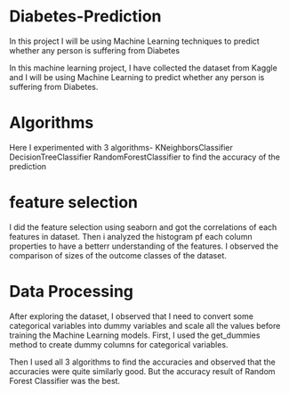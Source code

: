 # Diabetes-Prediction
In this project I will be using Machine Learning techniques to predict whether any person is suffering from Diabetes

In this machine learning project, I have collected the dataset from Kaggle  and I will be using Machine Learning to predict whether any person is suffering from Diabetes.


# Algorithms

Here I experimented with 3 algorithms-
KNeighborsClassifier
DecisionTreeClassifier
RandomForestClassifier
to find the accuracy of the prediction



# feature selection

I did the feature selection using seaborn and got the correlations of each features in dataset.
Then i analyzed the histogram pf each column properties to have a betterr understanding of the features.
I observed the comparison of sizes of the outcome classes of the dataset.



# Data Processing

After exploring the dataset, I observed that I need to convert some categorical variables into dummy variables and scale all the values before training the Machine Learning models. First, I used the get_dummies method to create dummy columns for categorical variables.



Then I used all 3 algorithms to find the accuracies and observed that the accuracies were quite similarly good. But the accuracy result of Random Forest Classifier was the best.
